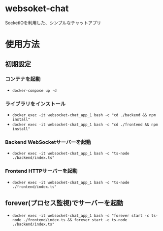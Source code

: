 # websoket-chat
SocketIOを利用した、シンプルなチャットアプリ

# 使用方法
## 初期設定
### コンテナを起動
- `docker-compose up -d`

### ライブラリをインストール
- `docker exec -it websocket-chat_app_1 bash -c "cd ./backend && npm install"`
- `docker exec -it websocket-chat_app_1 bash -c "cd ./frontend && npm install"`

### Backend WebSocketサーバーを起動
- `docker exec -it websocket-chat_app_1 bash -c "ts-node ./backend/index.ts"`

### Frontend HTTPサーバーを起動
- `docker exec -it websocket-chat_app_1 bash -c "ts-node ./frontend/index.ts"`

## forever(プロセス監視)でサーバーを起動
- `docker exec -it websocket-chat_app_1 bash -c "forever start -c ts-node ./frontend/index.ts && forever start -c ts-node ./backend/index.ts"`
